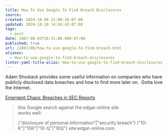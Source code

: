 ```yaml
---
title: How To Use Google To Find Breach Disclosures
source: 
created: 2024-10-06 21:06:26-07:00
updated: 2024-10-10 14:56:42-07:00
tags:
  - post
date: 2007-06-03T16:31:00.000-07:00
published: true
url: /2007/06/how-to-use-google-to-find-breach.html
aliases:
  - How-to-use-google-to-find-breach-disclosures
linter-yaml-title-alias: How-to-use-google-to-find-breach-disclosures
---
```



Adam Shostack provides some useful information on companies who have publicly disclosed data breaches and how to find more later on.  Gotta love the Internet.  
  
[Emergent Chaos: Breaches in SEC Reports](https://www.emergentchaos.com/archives/2007/05/breaches_in_sec_reports.html)  

> this Google search against the edgar-online site  
> works well:  
>   
> ("disclosure of personal information"|"security breach") ("10-K"|"10K"|"10-Q"|"10Q") site:edgar-online.com